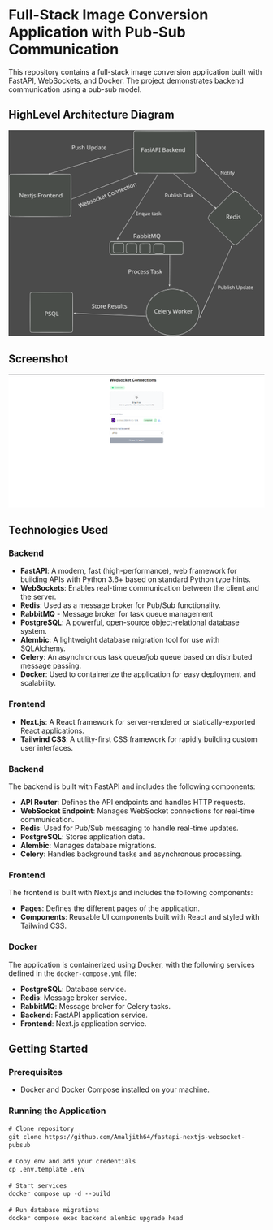 # Full-Stack Image Conversion Application with Pub-Sub Communication

This repository contains a full-stack image conversion application built with FastAPI, WebSockets, and Docker. The project demonstrates backend communication using a pub-sub model.

## HighLevel Architecture Diagram

![Logo](screenshot/socket.svg)

## Screenshot
![Screenshot](screenshot/site.png)

## Technologies Used

### Backend
- **FastAPI**: A modern, fast (high-performance), web framework for building APIs with Python 3.6+ based on standard Python type hints.
- **WebSockets**: Enables real-time communication between the client and the server.
- **Redis**: Used as a message broker for Pub/Sub functionality.
- **RabbitMQ** - Message broker for task queue management
- **PostgreSQL**: A powerful, open-source object-relational database system.
- **Alembic**: A lightweight database migration tool for use with SQLAlchemy.
- **Celery**: An asynchronous task queue/job queue based on distributed message passing.
- **Docker**: Used to containerize the application for easy deployment and scalability.

### Frontend
- **Next.js**: A React framework for server-rendered or statically-exported React applications.
- **Tailwind CSS**: A utility-first CSS framework for rapidly building custom user interfaces.

### Backend
The backend is built with FastAPI and includes the following components:
- **API Router**: Defines the API endpoints and handles HTTP requests.
- **WebSocket Endpoint**: Manages WebSocket connections for real-time communication.
- **Redis**: Used for Pub/Sub messaging to handle real-time updates.
- **PostgreSQL**: Stores application data.
- **Alembic**: Manages database migrations.
- **Celery**: Handles background tasks and asynchronous processing.

### Frontend
The frontend is built with Next.js and includes the following components:
- **Pages**: Defines the different pages of the application.
- **Components**: Reusable UI components built with React and styled with Tailwind CSS.

### Docker
The application is containerized using Docker, with the following services defined in the `docker-compose.yml` file:
- **PostgreSQL**: Database service.
- **Redis**: Message broker service.
- **RabbitMQ**: Message broker for Celery tasks.
- **Backend**: FastAPI application service.
- **Frontend**: Next.js application service.

## Getting Started

### Prerequisites
- Docker and Docker Compose installed on your machine.

### Running the Application
```
# Clone repository
git clone https://github.com/Amaljith64/fastapi-nextjs-websocket-pubsub

# Copy env and add your credentials
cp .env.template .env

# Start services
docker compose up -d --build

# Run database migrations
docker compose exec backend alembic upgrade head

```
